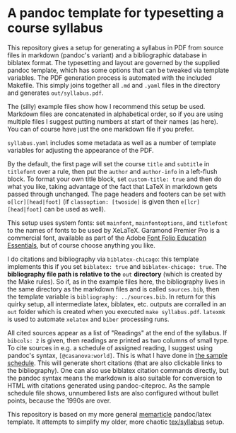 # A pandoc template for typesetting a course syllabus

This repository gives a setup for generating a syllabus in PDF from source files in markdown (pandoc's variant) and a bibliographic database in biblatex format. The typesetting and layout are governed by the supplied pandoc template, which has some options that can be tweaked via template variables. The PDF generation process is automated with the included Makefile. This simply joins together all `.md`  and `.yaml` files in the directory and generates `out/syllabus.pdf`.

The (silly) example files show how I recommend this setup be used. Markdown files are concatenated in alphabetical order, so if you are using multiple files I suggest putting numbers at start of their names (as here). You can of course have just the one markdown file if you prefer.

`syllabus.yaml` includes some metadata as well as a number of template variables for adjusting the appearance of the PDF.

By the default, the first page will set the course `title` and `subtitle` in `titlefont` over a rule, then put the `author` and `author-info` in a left-flush block. To format your own title block, set `custom-title: true` and then do what you like, taking advantage of the fact that LaTeX in markdown gets passed through unchanged. The page headers and footers can be set with `o[lcr][head|foot]` (if `classoption: [twoside]` is given then `e[lcr][head|foot]` can be used as well).

This setup uses system fonts: set `mainfont`, `mainfontoptions`, and `titlefont` to the names of fonts to be used by XeLaTeX. Garamond Premier Pro is a commercial font, available as part of the Adobe [Font Folio Education Essentials](http://www.adobe.com/products/fontfolio-education-essentials.html), but of course choose anything you like.

I do citations and bibliography via `biblatex-chicago`: this template implements this if you set `biblatex: true` and `biblatex-chicago: true`. The **bibliography file path is relative to the** `out` **directory** (which is created by the Make rules). So if, as in the example files here, the bibliography lives in the same directory as the markdown files and is called `sources.bib`, then the template variable is `bibliography: ../sources.bib`. 
In return for this quirky setup, all intermediate latex, biblatex, etc. outputs are corralled in an `out` folder which is created when you executed `make syllabus.pdf`. `latexmk` is used to automate `xelatex` and `biber` processing runs.

All cited sources appear as a list of "Readings" at the end of the syllabus. If `bibcols: 2` is given, then readings are printed as two columns of small type. To cite sources in e.g. a schedule of assigned reading, I suggest using pandoc's syntax, `[@casanova:world]`. This is what I have done in [the sample schedule](4schedule.md). This will generate short citations (that are also clickable links to the bibliography). One can also use biblatex citation commands directly, but the pandoc syntax means the markdown is also suitable for conversion to HTML with citations generated using pandoc-citeproc. As the sample schedule file shows, unnumbered lists are also configured without bullet points, because the 1990s are over.

This repository is based on my more general [memarticle](https://github.com/agoldst/memarticle) pandoc/latex template. It attempts to simplify my older, more chaotic [tex/syllabus](https://github.com/agoldst/tex/syllabus) setup.
